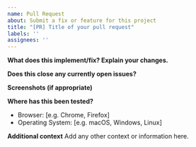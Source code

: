 ```yaml
---
name: Pull Request
about: Submit a fix or feature for this project
title: "[PR] Title of your pull request"
labels: ''
assignees: ''
---
```


**What does this implement/fix? Explain your changes.**

**Does this close any currently open issues?**

**Screenshots (if appropriate)**

**Where has this been tested?**
- Browser: [e.g. Chrome, Firefox]
- Operating System: [e.g. macOS, Windows, Linux]

**Additional context**
Add any other context or information here.
